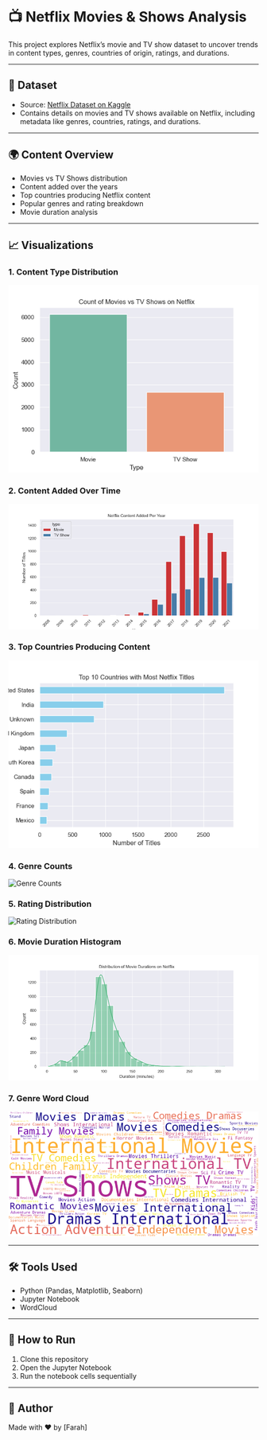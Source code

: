# 📺 Netflix Movies & Shows Analysis

This project explores Netflix’s movie and TV show dataset to uncover trends in content types, genres, countries of origin, ratings, and durations.

---

## 📁 Dataset

- Source: [Netflix Dataset on Kaggle](https://www.kaggle.com/shivamb/netflix-shows)  
- Contains details on movies and TV shows available on Netflix, including metadata like genres, countries, ratings, and durations.

---

## 🌍 Content Overview

- Movies vs TV Shows distribution  
- Content added over the years  
- Top countries producing Netflix content  
- Popular genres and rating breakdown  
- Movie duration analysis

---

## 📈 Visualizations

### 1. Content Type Distribution  
![Type Distribution](type_distribution.png)

### 2. Content Added Over Time  
![Content Over Time](content_over_time.png)

### 3. Top Countries Producing Content  
![Top Countries](top_countries.png)

### 4. Genre Counts  
![Genre Counts](genre_counts.png)

### 5. Rating Distribution  
![Rating Distribution](rating_distribution.png)

### 6. Movie Duration Histogram  
![Duration Histogram](duration_histogram.png)

### 7. Genre Word Cloud  
![Genre Word Cloud](genre_wordcloud.png)

---

## 🛠️ Tools Used

- Python (Pandas, Matplotlib, Seaborn)  
- Jupyter Notebook  
- WordCloud

---

## 🚀 How to Run

1. Clone this repository  
2. Open the Jupyter Notebook  
3. Run the notebook cells sequentially  

---

## 📌 Author

Made with ❤️ by [Farah]
